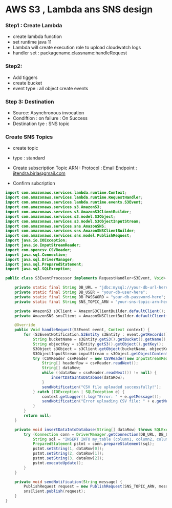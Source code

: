 # AWS S3 , Lambda ans SNS design

### Step1 : Create Lambda
- create lambda function 
- set runtime java 11
- Lambda will create execution role to upload cloudwatch logs
- handler set : packagename.classname:handleRequest
		
### Step2: 
- Add tiggers 
- create bucket 
- event type : all object create events
        		 
### Step 3: Destination
- Source: Asynchronous invocation
- Condiftion : on failure 
		          : On Success
- Destination tye : SNS topic
		   
### Create SNS Topics
- create topic
- type :  standard
- Create subscription 
      	 Topic ARN : 
		 Protocol : Email
		 Endpoint : jitendra.birla@gmail.com
		 
- Confirm subcription 

```java
import com.amazonaws.services.lambda.runtime.Context;
import com.amazonaws.services.lambda.runtime.RequestHandler;
import com.amazonaws.services.lambda.runtime.events.S3Event;
import com.amazonaws.services.s3.AmazonS3;
import com.amazonaws.services.s3.AmazonS3ClientBuilder;
import com.amazonaws.services.s3.model.S3Object;
import com.amazonaws.services.s3.model.S3ObjectInputStream;
import com.amazonaws.services.sns.AmazonSNS;
import com.amazonaws.services.sns.AmazonSNSClientBuilder;
import com.amazonaws.services.sns.model.PublishRequest;
import java.io.IOException;
import java.io.InputStreamReader;
import com.opencsv.CSVReader;
import java.sql.Connection;
import java.sql.DriverManager;
import java.sql.PreparedStatement;
import java.sql.SQLException;

public class S3EventProcessor implements RequestHandler<S3Event, Void> {

    private static final String DB_URL = "jdbc:mysql://your-db-url-here";
    private static final String DB_USER = "your-db-user-here";
    private static final String DB_PASSWORD = "your-db-password-here";
    private static final String SNS_TOPIC_ARN = "your-sns-topic-arn-here";

    private AmazonS3 s3Client = AmazonS3ClientBuilder.defaultClient();
    private AmazonSNS snsClient = AmazonSNSClientBuilder.defaultClient();

    @Override
    public Void handleRequest(S3Event event, Context context) {
        for (S3EventNotification.S3Entity s3Entity : event.getRecords()) {
            String bucketName = s3Entity.getS3().getBucket().getName();
            String objectKey = s3Entity.getS3().getObject().getKey();
            S3Object s3Object = s3Client.getObject(bucketName, objectKey);
            S3ObjectInputStream inputStream = s3Object.getObjectContent();
            try (CSVReader csvReader = new CSVReader(new InputStreamReader(inputStream))) {
                String[] headerRow = csvReader.readNext();
                String[] dataRow;
                while ((dataRow = csvReader.readNext()) != null) {
                    insertDataIntoDatabase(dataRow);
                }
                sendNotification("CSV file uploaded successfully!");
            } catch (IOException | SQLException e) {
                context.getLogger().log("Error: " + e.getMessage());
                sendNotification("Error uploading CSV file: " + e.getMessage());
            }
        }
        return null;
    }

    private void insertDataIntoDatabase(String[] dataRow) throws SQLException {
        try (Connection conn = DriverManager.getConnection(DB_URL, DB_USER, DB_PASSWORD)) {
            String sql = "INSERT INTO my_table (column1, column2, column3) VALUES (?, ?, ?)";
            PreparedStatement pstmt = conn.prepareStatement(sql);
            pstmt.setString(1, dataRow[0]);
            pstmt.setString(2, dataRow[1]);
            pstmt.setString(3, dataRow[2]);
            pstmt.executeUpdate();
        }
    }

    private void sendNotification(String message) {
        PublishRequest request = new PublishRequest(SNS_TOPIC_ARN, message);
        snsClient.publish(request);
    }
}

```
